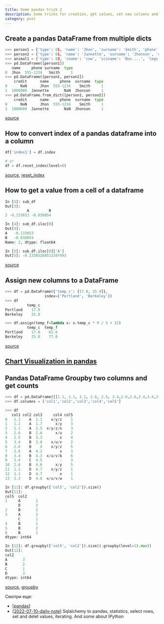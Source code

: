 ```yaml
---
title: Some pandas trick 2
description: Some tricks for creation, get values, set new columns and groupby
category: post
---
```

## Create a pandas DataFrame from multiple dicts

```python
>>> person1 = {'type': 01, 'name': 'Jhon', 'surname': 'Smith', 'phone': '555-1234'}
>>> person2 = {'type': 01, 'name': 'Jannette', 'surname': 'Jhonson', 'credit': 1000000.00}
>>> animal1 = {'type': 03, 'cname': 'cow', 'sciname': 'Bos....', 'legs': 4, 'tails': 1 }
>>> pd.DataFrame([person1])
   name     phone surname  type
0  Jhon  555-1234   Smith     1
>>> pd.DataFrame([person1, person2])
    credit      name     phone  surname  type
0      NaN      Jhon  555-1234    Smith     1
1  1000000  Jannette       NaN  Jhonson     1
>>> pd.DataFrame.from_dict([person1, person2])
    credit      name     phone  surname  type
0      NaN      Jhon  555-1234    Smith     1
1  1000000  Jannette       NaN  Jhonson     1
```

[source](https://stackoverflow.com/a/17752232/15966204)

## How to convert index of a pandas dataframe into a column

```python
df['index1'] = df.index

# or
df = df.reset_index(level=0)
```

[source](https://stackoverflow.com/a/20461206/15966204), [reset_index](https://pandas.pydata.org/pandas-docs/stable/reference/api/pandas.DataFrame.reset_index.html)

## How to get a value from a cell of a dataframe

```python
In [3]: sub_df
Out[3]:
          A         B
2 -0.133653 -0.030854

In [4]: sub_df.iloc[0]
Out[4]:
A   -0.133653
B   -0.030854
Name: 2, dtype: float64

In [5]: sub_df.iloc[0]['A']
Out[5]: -0.13365288513107493
```

[source](https://stackoverflow.com/a/16729808/15966204)

## Assign new columns to a DataFrame

```python
>>> df = pd.DataFrame({'temp_c': [17.0, 25.0]},
                  index=['Portland', 'Berkeley'])
>>> df
          temp_c
Portland    17.0
Berkeley    25.0

>>> df.assign(temp_f=lambda x: x.temp_c * 9 / 5 + 32)
          temp_c  temp_f
Portland    17.0    62.6
Berkeley    25.0    77.0
```

[source](https://pandas.pydata.org/docs/reference/api/pandas.DataFrame.assign.html)

## [Chart Visualization in pandas](https://pandas.pydata.org/docs/user_guide/visualization.html)

## Pandas DataFrame Groupby two columns and get counts

```python
>>> df = pd.DataFrame([[1.1, 1.1, 1.1, 2.6, 2.5, 3.4,2.6,2.6,3.4,3.4,2.6,1.1,1.1,3.3], list('AAABBBBABCBDDD'), [1.1, 1.7, 2.5, 2.6, 3.3, 3.8,4.0,4.2,4.3,4.5,4.6,4.7,4.7,4.8], ['x/y/z','x/y','x/y/z/n','x/u','x','x/u/v','x/y/z','x','x/u/v/b','-','x/y','x/y/z','x','x/u/v/w'],['1','3','3','2','4','2','5','3','6','3','5','1','1','1']]).T
>>> df.columns = ['col1','col2','col3','col4','col5']

>>> df
   col1 col2 col3     col4 col5
0   1.1    A  1.1    x/y/z    1
1   1.1    A  1.7      x/y    3
2   1.1    A  2.5  x/y/z/n    3
3   2.6    B  2.6      x/u    2
4   2.5    B  3.3        x    4
5   3.4    B  3.8    x/u/v    2
6   2.6    B    4    x/y/z    5
7   2.6    A  4.2        x    3
8   3.4    B  4.3  x/u/v/b    6
9   3.4    C  4.5        -    3
10  2.6    B  4.6      x/y    5
11  1.1    D  4.7    x/y/z    1
12  1.1    D  4.7        x    1
13  3.3    D  4.8  x/u/v/w    1
```

```python
In [11]: df.groupby(['col5', 'col2']).size()
Out[11]:
col5  col2
1     A       1
      D       3
2     B       2
3     A       3
      C       1
4     B       1
5     B       2
6     B       1
dtype: int64
```

```python
In [12]: df.groupby(['col5', 'col2']).size().groupby(level=1).max()
Out[12]:
col2
A       3
B       2
C       1
D       3
dtype: int64
```

[source](https://stackoverflow.com/a/17679517/15966204), [groupby](https://pandas.pydata.org/docs/reference/api/pandas.DataFrame.groupby.html)

Смотри еще:

- [[pandas]]
- [[2022-07-10-daily-note]] Sqlalchemy to pandas, statistics, select rows, set and delet values, iterating. And some about IPython

[//begin]: # "Autogenerated link references for markdown compatibility"
[pandas]: ../notes/pandas "Pandas"
[2022-07-10-daily-note]: 2022-07-10-daily-note "Some pandas trick"
[//end]: # "Autogenerated link references"